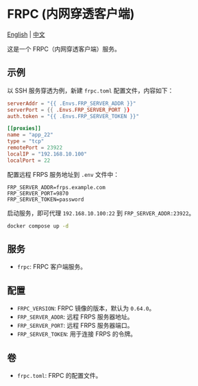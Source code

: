 # FRPC (内网穿透客户端)

[English](./README.md) | [中文](./README.zh.md)

这是一个 FRPC（内网穿透客户端）服务。

## 示例

以 SSH 服务穿透为例，新建 `frpc.toml` 配置文件，内容如下：

```toml
serverAddr = "{{ .Envs.FRP_SERVER_ADDR }}"
serverPort = {{ .Envs.FRP_SERVER_PORT }}
auth.token = "{{ .Envs.FRP_SERVER_TOKEN }}"

[[proxies]]
name = "app_22"
type = "tcp"
remotePort = 23922
localIP = "192.168.10.100"
localPort = 22
```

配置远程 FRPS 服务地址到 `.env` 文件中：

```properties
FRP_SERVER_ADDR=frps.example.com
FRP_SERVER_PORT=9870
FRP_SERVER_TOKEN=password
```

启动服务，即可代理 `192.168.10.100:22` 到 `FRP_SERVER_ADDR:23922`。

```bash
docker compose up -d
```

## 服务

- `frpc`: FRPC 客户端服务。

## 配置

- `FRPC_VERSION`: FRPC 镜像的版本，默认为 `0.64.0`。
- `FRP_SERVER_ADDR`: 远程 FRPS 服务器地址。
- `FRP_SERVER_PORT`: 远程 FRPS 服务器端口。
- `FRP_SERVER_TOKEN`: 用于连接 FRPS 的令牌。

## 卷

- `frpc.toml`: FRPC 的配置文件。
